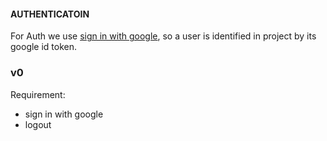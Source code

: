 #### AUTHENTICATOIN

For Auth we use [sign in with google](https://developers.google.com/identity/siwg), so a user is identified in project by its google id token.

### v0
Requirement:
- sign in with google
- logout